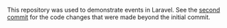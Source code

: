 This repository was used to demonstrate events in Laravel. See the [second commit](https://github.com/nedf23/laravel-meetup-events/commit/4b3b9ac3efb0d637e787c87b96fe725ff21597ba) for the code changes that were made beyond the initial commit.
